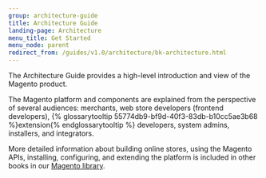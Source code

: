 ```yaml
---
group: architecture-guide
title: Architecture Guide
landing-page: Architecture
menu_title: Get Started
menu_node: parent
redirect_from: /guides/v1.0/architecture/bk-architecture.html
---
```


The Architecture Guide provides a high-level introduction and view of the Magento product. 

The Magento platform and components are explained from the perspective of several audiences: merchants, web store developers (frontend developers), {% glossarytooltip 55774db9-bf9d-40f3-83db-b10cc5ae3b68 %}extension{% endglossarytooltip %} developers, system admins, installers, and integrators.

More detailed information about building online stores, using the Magento APIs, installing, configuring, and extending the platform is included in other books in our [Magento library]({{site.baseurl}}/index.html).

